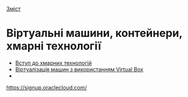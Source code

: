  [Зміст](../contents.md)

# Віртуальні машини, контейнери, хмарні технології

- [Вступ до хмарних технологій](cloudsintro/README.md)
- [Віртуалізація машин з використанням Virtual Box](vbox/README.md) 
- 





https://signup.oraclecloud.com/
